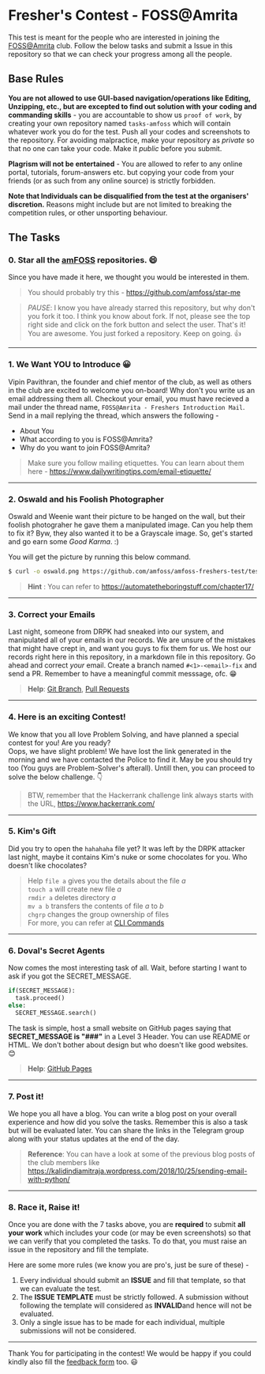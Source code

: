 # Fresher's Contest - FOSS@Amrita

This test is meant for the people who are interested in joining the [FOSS@Amrita](https://github.com/amfoss) club.
Follow the below tasks and submit a Issue in this repository so that we can check your progress among all the people.

## Base Rules

**You are not allowed to use GUI-based navigation/operations like Editing, Unzipping, etc., but are excepted to find out solution with your coding and commanding skills** - you are accountable to show us ```proof of work```, by creating your own repository named `tasks-amfoss` which will contain whatever work you do for the test. Push all your codes and screenshots to the repository. For avoiding malpractice, make your repository as  _private_  so that no one can take your code. Make it _public_ before you submit.

**Plagrism will not be entertained** - You are allowed to refer to any online portal, tutorials, forum-answers etc. but copying your code from your friends (or as such from any online source) is strictly forbidden. 

**Note that Individuals can be disqualified from the test at the organisers' discretion.** Reasons might include but are not limited to breaking the competition rules, or other unsporting behaviour.

## The Tasks

### 0. Star all the [amFOSS](https://github.com/amfoss) repositories. :smile:

Since you have made it here, we thought you would be interested in them.

> You should probably try this - https://github.com/amfoss/star-me

> *PAUSE*: I know you have already starred this repository, but why don't you fork it too. I think you know about fork. If not, please see the top right side and click on the fork button and select the user. That's it! You are awesome. You just forked a repository. Keep on going. :+1:

---------------------------

### 1.  We Want YOU to Introduce :grinning:

Vipin Pavithran, the founder and chief mentor of the club, as well as others in the club are excited to welcome you on-board! Why don't you write us an email addressing them all. Checkout your email, you must have recieved a mail under the thread name, `FOSS@Amrita - Freshers Introduction Mail`.  Send in a mail replying the thread, which answers the following -

   - About You
   - What according to you is FOSS@Amrita?
   - Why do you want to join FOSS@Amrita?

> Make sure you follow mailing etiquettes. You can learn about them here - https://www.dailywritingtips.com/email-etiquette/

---------------------------

### 2. Oswald and his Foolish Photographer

Oswald and Weenie want their picture to be hanged on the wall, but their foolish photograher he gave them a manipulated image. Can you help them to fix it? Byw, they also wanted it to be a Grayscale image. So, get's started  and go earn some *Good Karma*. :)

You will get the picture by running this below command.

```bash
$ curl -o oswald.png https://github.com/amfoss/amfoss-freshers-test/test/blob/gh-pages/assets/oswald.png
```

> **Hint** : You can refer to https://automatetheboringstuff.com/chapter17/

---------------------------

### 3.  Correct your Emails

Last night, someone from DRPK had sneaked into our system, and manipulated all of your emails in our records. We are unsure of the mistakes that might have crept in, and want you guys to fix them for us.  We host our records right here in this repository, in a markdown file in this repository. Go ahead  and correct *your* email. Create a branch named `#<1>-<email>-fix` and send a PR. Remember to have a meaningful commit messsage, ofc. :grin:

> **Help**: [Git Branch](https://www.git-scm.com/docs/git-branch/1.7.10), [Pull Requests](https://help.github.com/en/articles/about-pull-requests)

---------------------------

### 4.  Here is an exciting Contest!

We know that you all love Problem Solving, and have planned a special contest for you! Are you ready?  
Oops, we have slight problem! We have lost the link generated in the morning and we have contacted the Police to find it. May be you should try too (You guys are Problem-Solver's afterall). Untill then, you can proceed to solve the below challenge. :point_down:

> BTW, remember that the Hackerrank challenge link always starts with the URL, https://www.hackerrank.com/

---------------------------

### 5.  Kim's Gift 

Did you try to open the `hahahaha` file yet? It was left by the DRPK attacker last night, maybe it contains Kim's nuke or some chocolates for you. Who doesn't like chocolates?

> Help
`file a` gives you the details about the file *a* </br>
`touch a` will create new file *a* </br>
`rmdir a` deletes directory *a* </br>
`mv a b` transfers the contents of file *a* to *b* </br>
`chgrp` changes the group ownership of files </br>
For more, you can refer at [CLI Commands](https://en.wikibooks.org/wiki/Guide_to_Unix/Commands/File_System_Utilities)

---------------------------

### 6. Doval's Secret Agents  

Now comes the most interesting task of all. Wait, before starting I want to ask if you got the SECRET_MESSAGE.

```python
if(SECRET_MESSAGE):
  task.proceed()
else:
  SECRET_MESSAGE.search()
```

The task is simple, host a small website on GitHub pages saying that **SECRET_MESSAGE is "###"** in a Level 3 Header. You can use README or HTML. We don't bother about design but who doesn't like good websites. :blush:

> **Help**: [GitHub Pages](https://pages.github.com/)

---------------------------

### 7.  Post it!

We hope you all have a blog. You can write a blog post on your overall experience and how did you solve the tasks. Remember this is also a task but will be evaluated later. You can share the links in the Telegram group along with your status updates at the end of the day.

> **Reference**: You can have a look at some of the previous blog posts of the club members like https://kalidindiamitraja.wordpress.com/2018/10/25/sending-email-with-python/

---------------------------

### 8. Race it, Raise it!  

Once you are done with the 7 tasks above, you are **required** to submit **all your work** which includes your code (or may be even screenshots) so that we can verify that you completed the tasks.
To do that, you must raise an issue in the repository and fill the template.

Here are some more rules (we know you are pro's, just be sure of these) -
1.  Every individual should submit an  **ISSUE**  and fill that template, so that we can evaluate the test. 
2.  The  **ISSUE TEMPLATE**  must be strictly followed. A submission without following the template will considered as  **INVALID**and hence will not be evaluated.
3.  Only a single issue has to be made for each individual, multiple submissions will not be considered.

---------------------------

Thank You for participating in the contest!
We would be happy if you could kindly also fill the [feedback form](https://goo.gl/forms/QeU76AlyOTODS0vt1) too. :smiley:

